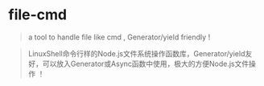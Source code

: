 # file-cmd

> a tool to handle file like cmd , Generator/yield friendly !

> LinuxShell命令行样的Node.js文件系统操作函数库，Generator/yield友好，可以放入Generator或Async函数中使用，极大的方便Node.js文件操作 ！